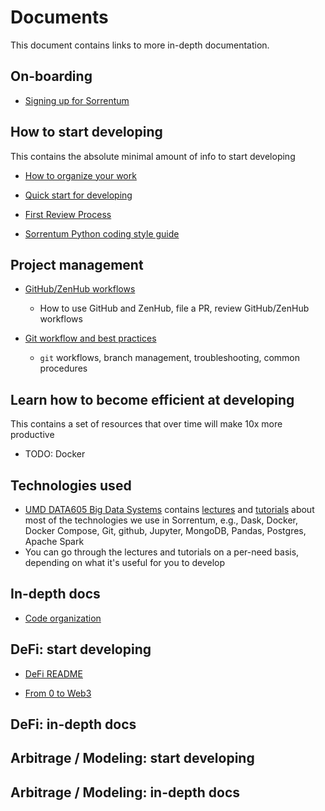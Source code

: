 # Documents

This document contains links to more in-depth documentation.

## On-boarding

- [Signing up for Sorrentum](Signing_up_for_Sorrentum.md)

## How to start developing

This contains the absolute minimal amount of info to start developing

- [How to organize your work](How_to_organize_your_work.md)

- [Quick start for developing](Quick_start_for_developing.md)

- [First Review Process](First_review_process.md)

- [Sorrentum Python coding style guide](Coding_Style_Guide.md)

## Project management

- [GitHub/ZenHub workflows](GitHub_ZenHub_workflows.md)
  - How to use GitHub and ZenHub, file a PR, review GitHub/ZenHub workflows

- [Git workflow and best practices](Git_workflow_and_best_practices.md)
  - `git` workflows, branch management, troubleshooting, common procedures

## Learn how to become efficient at developing

This contains a set of resources that over time will make 10x more productive

- TODO: Docker

## Technologies used

- [UMD DATA605 Big Data Systems](https://github.com/gpsaggese/umd_data605)
  contains
  [lectures](https://github.com/gpsaggese/umd_data605/tree/main/lectures) and
  [tutorials](https://github.com/gpsaggese/umd_data605/tree/main/tutorials)
  about most of the technologies we use in Sorrentum, e.g., Dask, Docker, Docker
  Compose, Git, github, Jupyter, MongoDB, Pandas, Postgres, Apache Spark
- You can go through the lectures and tutorials on a per-need basis, depending
  on what it's useful for you to develop

## In-depth docs

- [Code organization](/code_organization.md)

## DeFi: start developing

- [DeFi README](/defi/README.md)
 
- [From 0 to Web3](/defi/From_0_to_Web3.md)

## DeFi: in-depth docs

## Arbitrage / Modeling: start developing

## Arbitrage / Modeling: in-depth docs
